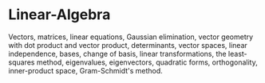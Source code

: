 # Linear-Algebra
Vectors, matrices, linear equations, Gaussian elimination, vector geometry with dot product and vector product, determinants, vector spaces, linear independence, bases, change of basis, linear transformations, the least-squares method, eigenvalues, eigenvectors, quadratic forms, orthogonality, inner-product space, Gram-Schmidt's method.
